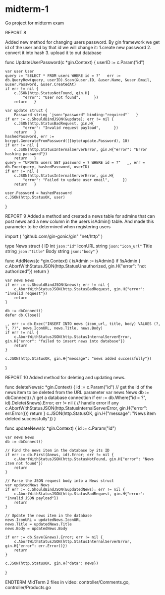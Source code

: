 # midterm-1
Go project for midterm exam

REPORT 8

Added new method for changing users password. By gin framework we get id of the user and by that id we will change it:
1.create new password 
2. convert it into hash 
3. upload it to out database

func UpdateUserPassword(c *gin.Context) {
	userID := c.Param("id")

	var user User
	query := "SELECT * FROM users WHERE id = ?"   err := db.QueryRow(query, userID).Scan(&user.ID, &user.Name, &user.Email, &user.Password, &user.CreatedAt)
	if err != nil {
		c.JSON(http.StatusNotFound, gin.H{
			"error": "User not found",      })
		return   }

	var update struct {
		Password string `json:"password" binding:"required"`   }
	if err := c.ShouldBindJSON(&update); err != nil {
		c.JSON(http.StatusBadRequest, gin.H{
			"error": "Invalid request payload",      })
		return   }
	hashedPassword, err := bcrypt.GenerateFromPassword([]byte(update.Password), 10)
	if err != nil {
		c.JSON(http.StatusInternalServerError, gin.H{"error": "Error hashing password"})
		return   }
	query = "UPDATE users SET password = ? WHERE id = ?"   _, err = db.Exec(query, hashedPassword, userID)
	if err != nil {
		c.JSON(http.StatusInternalServerError, gin.H{
			"error": "Failed to update user email",      })
		return   }

	user.Password = hashedPassword
	c.JSON(http.StatusOK, user)
}

REPORT 9
Added a method and created a news table 
for admins that can post news and a new column 
in the users isAdmin() table.  And made this parameter 
to be determined when registering users

import (
"github.com/gin-gonic/gin"
"net/http"
)

type News struct {
ID       int    `json:"id"`
IconURL  string `json:"icon_url"`
Title    string `json:"title"`
Body     string `json:"body"`
}


func AddNews(c *gin.Context) {
isAdmin := isAdmin()
if !isAdmin {
c.AbortWithStatusJSON(http.StatusUnauthorized, gin.H{"error": "not authorized"})
return
}

	var news News
	if err := c.ShouldBindJSON(&news); err != nil {
		c.AbortWithStatusJSON(http.StatusBadRequest, gin.H{"error": "invalid request"})
		return
	}

	db := dbConnect()
	defer db.Close()

	_, err := db.Exec("INSERT INTO news (icon_url, title, body) VALUES (?, ?, ?)", news.IconURL, news.Title, news.Body)
	if err != nil {
		c.AbortWithStatusJSON(http.StatusInternalServerError, gin.H{"error": "failed to insert news into database"})
		return
	}

	c.JSON(http.StatusOK, gin.H{"message": "news added successfully"})
}


REPORT 10
Added method for deleting and updating news.

func deleteNews(c *gin.Context) {
id := c.Param("id") // get the id of the news item to be deleted from the URL parameter
var news News
db := dbConnect() // get a database connection
if err := db.Where("id = ?", id).Delete(&news).Error; err != nil {
// handle error if any
c.AbortWithStatusJSON(http.StatusInternalServerError, gin.H{"error": err.Error()})
return
}
c.JSON(http.StatusOK, gin.H{"message": "News item deleted successfully"})
}

func updateNews(c *gin.Context) {
id := c.Param("id")

	var news News
	db := dbConnect()

	// Find the news item in the database by its ID
	if err := db.First(&news, id).Error; err != nil {
		c.AbortWithStatusJSON(http.StatusNotFound, gin.H{"error": "News item not found"})
		return
	}

	// Parse the JSON request body into a News struct
	var updatedNews News
	if err := c.ShouldBindJSON(&updatedNews); err != nil {
		c.AbortWithStatusJSON(http.StatusBadRequest, gin.H{"error": "Invalid JSON payload"})
		return
	}

	// Update the news item in the database
	news.IconURL = updatedNews.IconURL
	news.Title = updatedNews.Title
	news.Body = updatedNews.Body

	if err := db.Save(&news).Error; err != nil {
		c.AbortWithStatusJSON(http.StatusInternalServerError, gin.H{"error": err.Error()})
		return
	}

	c.JSON(http.StatusOK, gin.H{"data": news})
}


ENDTERM
MidTerm 2 files in video:  controller/Comments.go, controller/Products.go